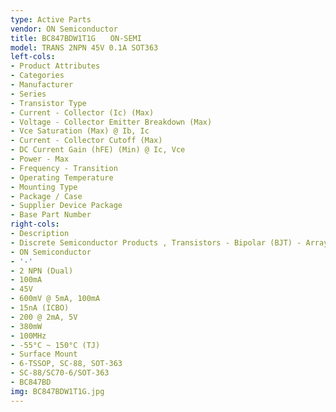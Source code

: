 ```yaml
---
type: Active Parts
vendor: ON Semiconductor
title: BC847BDW1T1G　　ON-SEMI
model: TRANS 2NPN 45V 0.1A SOT363
left-cols:
- Product Attributes
- Categories
- Manufacturer
- Series
- Transistor Type
- Current - Collector (Ic) (Max)
- Voltage - Collector Emitter Breakdown (Max)
- Vce Saturation (Max) @ Ib, Ic
- Current - Collector Cutoff (Max)
- DC Current Gain (hFE) (Min) @ Ic, Vce
- Power - Max
- Frequency - Transition
- Operating Temperature
- Mounting Type
- Package / Case
- Supplier Device Package
- Base Part Number
right-cols:
- Description
- Discrete Semiconductor Products , Transistors - Bipolar (BJT) - Arrays
- ON Semiconductor
- '-'
- 2 NPN (Dual)
- 100mA
- 45V
- 600mV @ 5mA, 100mA
- 15nA (ICBO)
- 200 @ 2mA, 5V
- 380mW
- 100MHz
- -55°C ~ 150°C (TJ)
- Surface Mount
- 6-TSSOP, SC-88, SOT-363
- SC-88/SC70-6/SOT-363
- BC847BD
img: BC847BDW1T1G.jpg
---
```

